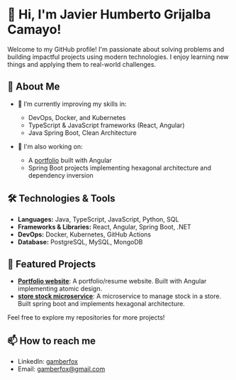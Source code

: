 # 👋 Hi, I'm Javier Humberto Grijalba Camayo!

Welcome to my GitHub profile! I'm passionate about solving problems and building impactful projects using modern technologies. I enjoy learning new things and applying them to real-world challenges.

## 🚀 About Me

- 🌱 I’m currently improving my skills in:
  - DevOps, Docker, and Kubernetes
  - TypeScript & JavaScript frameworks (React, Angular)
  - Java Spring Boot, Clean Architecture
  
- 💼 I'm also working on:
  - A [portfolio](https://your-portfolio-link.com) built with Angular
  - Spring Boot projects implementing hexagonal architecture and dependency inversion

## 🛠 Technologies & Tools

- **Languages:** Java, TypeScript, JavaScript, Python, SQL
- **Frameworks & Libraries:** React, Angular, Spring Boot, .NET
- **DevOps:** Docker, Kubernetes, GitHub Actions
- **Database:** PostgreSQL, MySQL, MongoDB

## 🌟 Featured Projects

- **[Portfolio website](https://github.com/gamberfox/angular-portfolio)**: A portfolio/resume website. Built with Angular implementing atomic design.
- **[store stock microservice](https://github.com/pragma-bootcamp-repositories/pragma-stock-api-service)**: A microservice to manage stock in a store. Built spring boot and implements hexagonal architecture.
  
Feel free to explore my repositories for more projects!

## 📫 How to reach me

- LinkedIn: [gamberfox]([https://www.linkedin.com/in/your-linkedin](https://www.linkedin.com/in/gamberfox/))
- Email: [gamberfox@gmail.com](mailto:gamberofx@gmail.com)
